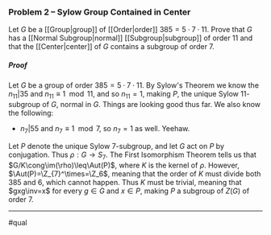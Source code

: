 ### Problem 2 – Sylow Group Contained in Center
Let $G$ be a [[Group|group]] of [[Order|order]] $385 = 5 · 7 · 11$. Prove that $G$ has a [[Normal Subgroup|normal]] [[Subgroup|subgroup]] of order $11$ and that the [[Center|center]] of $G$ contains a subgroup of order $7.$

##### *Proof*
Let $G$ be a group of order $385 = 5 · 7 · 11$. By Sylow's Theorem we know the $n_{11}|35$ and $n_11\equiv 1\mod{11}$, and so $n_{11}=1$, making $P$, the unique Sylow $11$-subgroup of $G$, normal in $G$. Things are looking good thus far.
We also know the following:
- $n_7|55$ and $n_7\equiv 1\mod{7}$, so $n_7=1$ as well. Yeehaw.

Let $P$ denote the unique Sylow $7$-subgroup, and let $G$ act on $P$ by conjugation. Thus $\rho:G\to S_7$. The First Isomorphism Theorem tells us that $G/K\cong\im(\rho)\leq\Aut(P)$, where $K$ is the kernel of $\rho$. However, $\Aut(P)=\Z_{7}^\times=\Z_6$, meaning that the order of $K$ must divide both $385$ and $6$, which cannot happen. Thus $K$ must be trivial, meaning that $gxg\inv=x$ for every $g\in G$ and $x\in P$, making $P$ a subgroup of $Z(G)$ of order $7$.
***
#qual